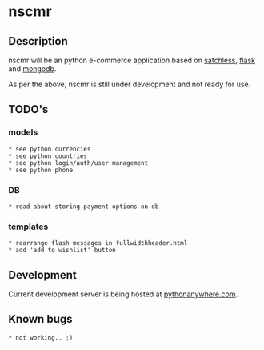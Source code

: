 # nscmr

## Description
nscmr will be an python e-commerce application based on
[satchless](https://github.com/mirumee/satchless),
[flask](http://flask.pocoo.org/) and
[mongodb](https://www.google.com.br/url?sa=t&rct=j&q=&esrc=s&source=web&cd=1&cad=rja&uact=8&ved=0ahUKEwjO6pyTz7TLAhWMkJAKHawuB9sQFggdMAA&url=https%3A%2F%2Fwww.mongodb.org%2F&usg=AFQjCNE3DSenqpJf_ccFT8F4W0RQfaGb3w&sig2=jK5NinRr8peGNPjy77U9mw).

As per the above, nscmr is still under development and not ready for use.

## TODO's
### models
    * see python currencies
    * see python countries
    * see python login/auth/user management
    * see python phone

### DB
    * read about storing payment options on db

### templates
    * rearrange flash messages in fullwidthheader.html
    * add 'add to wishlist' button

## Development
Current development server is being hosted at
[pythonanywhere.com](http://tls.pythonanywhere.com).

## Known bugs
    * not working.. ;)

